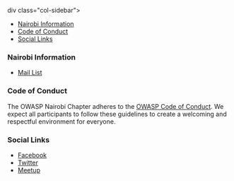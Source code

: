 div class="col-sidebar">
  <ul class="tabs">
    <li class="active"><a href="#tab1">Nairobi Information</a></li>
    <li><a href="#tab2">Code of Conduct</a></li>
    <li><a href="#tab3">Social Links</a></li>
  </ul>

  <div class="tab-content" id="tab1">
    <h3>Nairobi Information</h3>
    <ul>
      <li><a href="mailto:nairobi-chapter@owasp.org">Mail List</a></li>
    </ul>
  </div>

  <div class="tab-content" id="tab2">
    <h3>Code of Conduct</h3>
    <p>
      The OWASP Nairobi Chapter adheres to the 
      <a href="https://owasp.org/www-policy/operational/code-of-conduct">OWASP Code of Conduct</a>. 
      We expect all participants to follow these guidelines to create a
      welcoming and respectful environment for everyone.
    </p>
  </div>

  <div class="tab-content" id="tab3">
    <h3>Social Links</h3>
    <ul>
      <li><a href="[FACEBOOK_URL]">Facebook</a></li>
      <li><a href="[TWITTER_URL]">Twitter</a></li>
      <li><a href="https://www.meetup.com/owasp-nairobi-meetup-group/">Meetup</a></li>
    </ul>
  </div>
</div>

